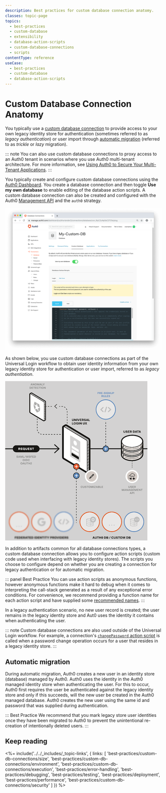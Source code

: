 ```yaml
---
description: Best practices for custom database connection anatomy.
classes: topic-page
topics:
  - best-practices
  - custom-database
  - extensibility
  - database-action-scripts
  - custom-database-connections
  - scripts
contentType: reference
useCase:
  - best-practices
  - custom-database
  - database-action-scripts
---
```

# Custom Database Connection Anatomy

You typically use a [custom database connection](/connections/database/custom-db) to provide access to your own legacy identity store for authentication (sometimes referred to as *legacy authentication*) or user import through [automatic migration](//users/guides/configure-automatic-migration) (referred to as *trickle* or *lazy* migration).

::: note
You can also use custom database connections to proxy access to an Auth0 tenant in scenarios where you use Auth0 multi-tenant architecture. For more information, see [Using Auth0 to Secure Your Multi-Tenant Applications](/design/using-auth0-with-multi-tenant-apps). 
:::

You typically create and configure custom database connections using the [Auth0 Dashboard](/connections/database/custom-db/create-db-connection#step-1-create-and-configure-a-custom-database-connection). You create a database connection and then toggle **Use my own database** to enable editing of the database action scripts. A custom database connection can also be created and configured with the Auth0 [Management API](/api/management/v2#!/Connections/post_connections) and the `auth0` strategy. 

![Enable Use Own Database Option](/media/articles/dashboard/connections/database/connections-db-settings-custom-1.png)

As shown below, you use custom database connections as part of the Universal Login workflow to obtain user identity information from your own legacy identity store for authentication or user import, referred to as *legacy authentiation*.

![Custom Database Connections Flow](/media/articles/connections/database/custom-database-connections.png)

In addition to artifacts common for all database connections types, a custom database connection allows you to configure action scripts (custom code used when interfacing with legacy identity stores). The scripts you choose to configure depend on whether you are creating a connection for legacy authentication or for automatic migration. 

::: panel Best Practice
You can use action scripts as anonymous functions, however anonymous functions make it hard to debug when it comes to interpreting the call-stack generated as a result of any exceptional error conditions. For convenience, we recommend providing a function name for each action script and have supplied some [recommended names](/best-practices/custom-db-connections/exeution#recommended-script-names).
:::

In a legacy authentication scenario, no new user record is created; the user remains in the legacy identity store and Aut0 uses the identity it contains when authenticating the user.

::: note
Custom database connections are also used outside of the Universal Login workflow. For example, a connection's [`changePassword` action script](#change-password) is called when a password change operation occurs for a user that resides in a legacy identity store.
:::

## Automatic migration

During automatic migration, Auth0 creates a new user in an identity store (database) managed by Auth0. Auth0 uses the identity in the Auth0 managed identity store when authenticating the user. For this to occur, Auth0 first requires the user be authenticated against the legacy identity store and only if this succeeds, will the new user be created in the Auth0 managed database. Auth0 creates the new user using the same id and password that was supplied during authentication. 

::: Best Practice
We recommend that you mark legacy store user identities once they have been migrated to Auth0 to prevent the unintentional re-creation of intentionally deleted users.
:::

## Keep reading

<%= include('../../_includes/_topic-links', { links: [
  'best-practices/custom-db-connections/size',
  'best-practices/custom-db-connections/environment',
  'best-practices/custom-db-connections/execution',
  'best-practices/error-handling',
  'best-practices/debugging',
  'best-practices/testing',
  'best-practices/deployment',
  'best-practices/performance',
  'best-practices/custom-db-connections/security'
] }) %>